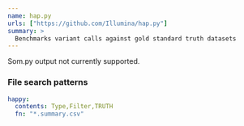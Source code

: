 ```yaml
---
name: hap.py
urls: ["https://github.com/Illumina/hap.py"]
summary: >
  Benchmarks variant calls against gold standard truth datasets
---
```


<!--
~~~~~ DO NOT EDIT ~~~~~
This file is autogenerated from the MultiQC module python docstring.
Do not edit the markdown, it will be overwritten.

File path for the source of this content: test-data/data/modules/happy/happy.py
~~~~~~~~~~~~~~~~~~~~~~~
-->

Som.py output not currently supported.

### File search patterns

```yaml
happy:
  contents: Type,Filter,TRUTH
  fn: "*.summary.csv"
```
